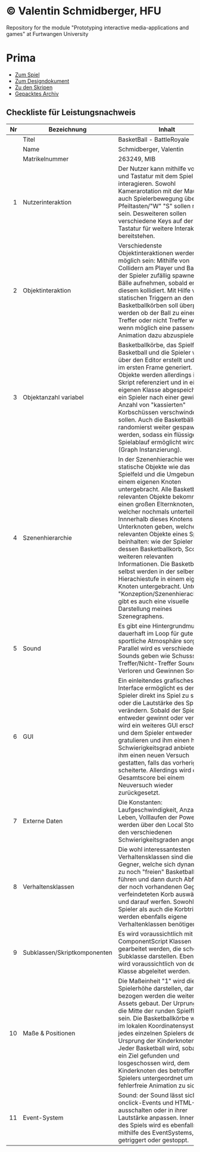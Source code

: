 # © Valentin Schmidberger, HFU
Repository for the module "Prototyping interactive media-applications and games" at Furtwangen University
# Prima
- [Zum Spiel](https://vale-sch.github.io/basketBallBattleRoyale/BasketBall_BattleRoyale.html)
- [Zum Designdokument](Link1.1)
- [Zu den Skripen](Link1.1)
- [Gepacktes Archiv](Link1)
## Checkliste für Leistungsnachweis

| Nr | Bezeichnung           | Inhalt                                                                                                                                                                                                                                                                         |
|---:|-----------------------|--------------------------------------------------------------------------------------------------------------------------------------------------------------------------------------------------------------------------------------------------------------------------------|
|    | Titel                 | BasketBall - BattleRoyale
|    | Name                  | Schmidberger, Valentin
|    | Matrikelnummer        | 263249, MIB
|  1 | Nutzerinteraktion     | Der Nutzer kann mithilfe von Maus und Tastatur mit dem Spiel interagieren. Sowohl Kamerarotation mit der Maus, als auch Spielerbewegung über die Pfeiltasten/"W" "S"  sollen möglich sein. Desweiteren sollen verschiedene Keys auf der Tastatur für weitere Interaktionen bereitstehen.                                                                                                                                              |
|  2 | Objektinteraktion     | Verschiedenste Objektinteraktionen werden möglich sein: Mithilfe von Collidern am Player und Ball, kann der Spieler zufällig spawnende Bälle aufnehmen, sobald er mit diesem kollidiert. Mit Hilfe von statischen Triggern an den Basketballkörben soll überprüft werden ob der Ball zu einem Treffer oder nicht Treffer wird und wenn möglich eine passende Animation dazu abzuspielen.                                                                                                                        |
|  3 | Objektanzahl variabel | Basketballkörbe, das Spielfeld, der Basketball und die Spieler werden über den Editor erstellt und gleich im ersten Frame generiert. Alle Objekte werden allerdings im Skript referenziert und in einer eigenen Klasse abgespeichert, da ein Spieler nach einer gewissen Anzahl von "kassierten" Korbschüssen verschwinden sollen. Auch die Basketbälle sollen randomierst weiter gespawnt werden, sodass ein flüssiger Spielablauf ermöglicht wird (Graph Instanzierung). |
|  4 | Szenenhierarchie      | In der Szenenhierachie werden statische Objekte wie das Spielfeld und die Umgebung in einem eigenen Knoten untergebracht. Alle Basketball relevanten Objekte bekommen einen großen Elternknoten, welcher nochmals unterteilt wird. Innnerhalb dieses Knotens wird es Unterknoten geben, welche alle relevanten Objekte eines Spielers beinhalten: wie der Spieler selbst, dessen Basketballkorb, Score und weiteren relevanten Informationen. Die Basketbälle selbst werden in der selben Hierachiestufe in einem eigenen Knoten untergebracht. Unter "Konzeption/Szenenhierachie.pdf" gibt es auch eine visuelle Darstellung meines Szenegraphens.                                                                                                                                             |
|  5 | Sound                 | Es gibt eine Hintergrundmusik die dauerhaft im Loop für gute und sportliche Atmosphäre sorgt. Parallel wird es verschiedene SFX Sounds geben wie Schusssound, Treffer/Nicht-Treffer Sounds, Verloren und Gewinnen Sounds.                                                            |
|  6 | GUI                   | Ein einleitendes grafisches User Interface ermöglicht es dem Spieler direkt ins Spiel zu starten oder die Lautstärke des Spiels zu verändern. Sobald der Spieler entweder gewinnt oder verliert, wird ein weiteres GUI erscheinen und dem Spieler entweder gratulieren und ihm einen höheren Schwierigkeitsgrad anbieten, oder ihm einen neuen Versuch gestatten, falls das vorherige Spiel scheiterte. Allerdings wird der Gesamtscore bei einem Neuversuch wieder zurückgesetzt.                                                                             |
|  7 | Externe Daten         |  Die Konstanten: Laufgeschwindigkeit, Anzahl der Leben, Volllaufen der Powerbar werden über den Local Storage in den verschiedenen Schwierigkeitsgraden angepasst                                                                |
|  8 | Verhaltensklassen     | Die wohl interessantesten Verhaltensklassen sind die der Gegner, welche sich dynamisch zu noch "freien" Basketballen führen und dann durch Abfragen der noch vorhandenen Gegner ein verfeindeteten Korb auswählen und darauf werfen. Sowohl der Spieler als auch die Korbtrigger werden ebenfalls eigene Verhaltenklassen benötigen.                                                                                           |
|  9 | Subklassen/Skriptkomponenten            | Es wird voraussichtlich mit vielen ComponentScript Klassen gearbeitet werden, die schon eine Subklasse darstellen. Ebenfalls wird voraussichtlich von der Node Klasse abgeleitet werden.|
| 10 | Maße & Positionen     | Die Maßeinheit "1" wird die Spielerhöhe darstellen, darauf bezogen werden die weiteren Assets gebaut. Der Urprung wird die Mitte der runden Spielfläche sein. Die Basketballkörbe werden im lokalen Koordinatensystem jedes einzelnen Spielers der Ursprung der Kinderknoten sein. Jeder Basketball wird, sobald er ein Ziel gefunden und losgeschossen wird, dem Kinderknoten des betroffenen Spielers untergeordnet um eine fehlerfreie Animation zu sichern.                                                             |
| 11 | Event-System          | Sound: der Sound lässt sich über onclick-Events und HTML-Slider ausschalten oder in ihrer Lautstärke anpassen. Innerhalb des Spiels wird es ebenfalls mithilfe des EventSystems, Events getriggert oder gestoppt.                                                                                                                                                                        |


